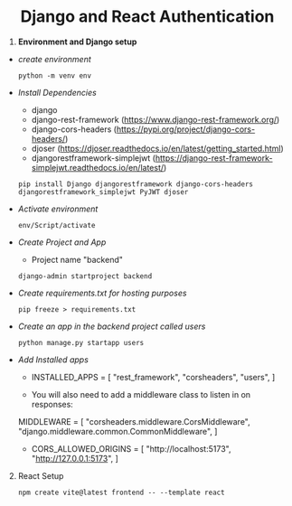 <div align='center'>
<h1>Django and React Authentication</h1>
</div>

1. **Environment and Django setup**
    
- *create environment*

    ```python -m venv env```

- *Install Dependencies*

    - django
    - django-rest-framework (https://www.django-rest-framework.org/)
    - django-cors-headers (https://pypi.org/project/django-cors-headers/)
    - djoser (https://djoser.readthedocs.io/en/latest/getting_started.html)
    - djangorestframework-simplejwt (https://django-rest-framework-simplejwt.readthedocs.io/en/latest/)


    ```pip install Django djangorestframework django-cors-headers djangorestframework_simplejwt PyJWT djoser```

- *Activate environment*
    
    ```env/Script/activate```

- *Create Project and App*
    
    - Project name "backend"

    ```django-admin startproject backend```

- *Create requirements.txt for hosting purposes*

    ```pip freeze > requirements.txt```

- *Create an app in the backend project called users*

    ```python manage.py startapp users```   

- *Add Installed apps*

    - INSTALLED_APPS = [
    "rest_framework",
    "corsheaders",
    "users",
    ]

    - You will also need to add a middleware class to listen in on responses:

    MIDDLEWARE = [
        "corsheaders.middleware.CorsMiddleware",
        "django.middleware.common.CommonMiddleware",
    ]

    - CORS_ALLOWED_ORIGINS = [
    "http://localhost:5173",
    "http://127.0.0.1:5173",
    ]

2. React Setup 

    ```npm create vite@latest frontend -- --template react```